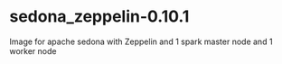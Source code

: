 # sedona_zeppelin-0.10.1
Image for apache sedona with Zeppelin and 1 spark master node and 1 worker node

